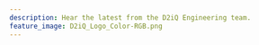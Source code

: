 ```yaml
---
description: Hear the latest from the D2iQ Engineering team.
feature_image: D2iQ_Logo_Color-RGB.png
---
```

